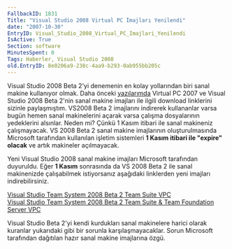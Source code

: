 ```yaml
---
FallbackID: 1831
Title: "Visual Studio 2008 Virtual PC İmajları Yenilendi"
date: "2007-10-30"
EntryID: Visual_Studio_2008_Virtual_PC_Imajlari_Yenilendi
IsActive: True
Section: software
MinutesSpent: 0
Tags: Haberler, Visual Studio 2008
old.EntryID: 8e0206a9-238c-4aa9-b293-0ab955bb205c
---
```

Visual Studio 2008 Beta 2'yi denemenin en kolay yollarından biri sanal
makine kullanıyor olmak. Daha önceki
[yazılarımda](PermaLink.aspx?guid=3828ccde-9e6e-48ef-8335-948d4e839521)
Virtual PC 2007 ve Visual Studio 2008 Beta 2'nin sanal makine imajları
ile ilgili download linklerini sizinle paylaşmıştım. VS2008 Beta 2
imajlarını indirerek kullananlar varsa bugün hemen sanal makinelerini
açarak varsa çalışma dosyalarının yedeklerini alsınlar. Neden mi? Çünkü
1 Kasım itibari ile sanal makineniz çalışmayacak. VS 2008 Beta 2 sanal
makine imajlarının oluşturulmasında Microsoft tarafından kullanılan
işletim sistemleri **1 Kasım itibari ile "expire" olacak** ve artık
makineler açılmayacak.

Yeni Visual Studio 2008 sanal makine imajları Microsoft tarafından
duyuruldu. Eğer **1 Kasım** sonrasında da VS 2008 Beta 2 ile sanal
makinenizde çalışabilmek istiyorsanız aşağıdaki linklerden yeni imajları
indirebilirsiniz.

[Visual Studio Team System 2008 Beta 2 Team Suite
VPC](http://go.microsoft.com/?linkid=7171918)\
 [Visual Studio Team System 2008 Beta 2 Team Suite & Team Foundation
Server VPC](http://go.microsoft.com/?linkid=7171920)

Visual Studio Beta 2'yi kendi kurdukları sanal makinelere harici olarak
kuranlar yukarıdaki gibi bir sorunla karşılaşmayacaklar. Sorun Microsoft
tarafından dağıtılan hazır sanal makine imajlarına özgü.



